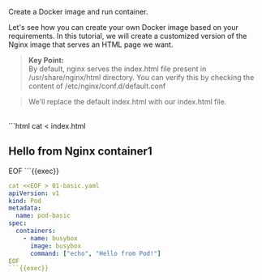 Create a Docker image and run container.

Let's see how you can create your own Docker image based on your requirements. In this tutorial, we will create a customized version of the Nginx image that serves an HTML page we want.

> **Key Point:**  
> By default, nginx serves the index.html file present in /usr/share/nginx/html directory. You can verify this by checking the content of /etc/nginx/conf.d/default.conf

> We'll replace the default index.html with our index.html file.

<br>
```html
cat <<EOF > index.html
<!doctype html>
<html>
    <head>
        <title>Nginx</title>
    </head>
    <body>
        <h2>Hello from Nginx container1</h2>
    </body>
</html>
EOF
```{{exec}}


```yaml
cat <<EOF > 01-basic.yaml
apiVersion: v1
kind: Pod
metadata:
  name: pod-basic
spec:
  containers:
    - name: busybox
      image: busybox
      command: ["echo", "Hello from Pod!"]
EOF
```{{exec}}